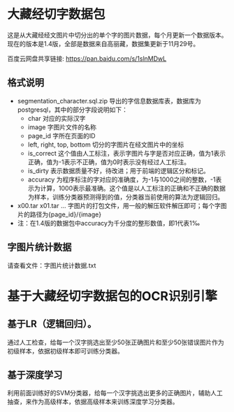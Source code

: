 # 大藏经切字数据包
这是从大藏经经文图片中切分出的单个字的图片数据，每个月更新一个数据版本。现在的版本是1.4版，全部是数据来自高丽藏，数据集更新于11月29号。

百度云网盘共享链接: https://pan.baidu.com/s/1slnMDwL

## 格式说明
- segmentation_character.sql.zip 导出的字信息数据库表，数据库为postgresql，其中的部分字段说明如下：
  - char 对应的实际汉字
  - image 字图片文件的名称
  - page_id 字所在页面的ID
  - left, right, top, bottom 切分的字图片在经文图片中的坐标
  - is_correct 这个值由人工标注，表示字图片与字是否对应正确，值为1表示正确，值为-1表示不正确，值为0时表示没有经过人工标注。
  - is_dirty 表示数据质量不好，待改进；用于前端的逻辑区分和标记。
  - accuracy 为程序标注的字对应的准确度，为-1与1000之间的整数，-1表示为计算，1000表示最准确。这个值是以人工标注的正确和不正确的数据为样本，训练分类器预测得到的值，分类器当前使用的算法为逻辑回归。
- x00.tar x01.tar ...   字图片的打包文件，用一般的解压软件解压即可；每个字图片的路径为{page_id}/{image}
- 注：在1.4版的数据包中accuracy为千分度的整形数值，即1代表1‰

## 字图片统计数据
请查看文件：字图片统计数据.txt

# 基于大藏经切字数据包的OCR识别引擎
## 基于LR（逻辑回归）。
通过人工检查，给每一个汉字挑选出至少50张正确图片和至少50张错误图片作为初级样本，依据初级样本即可训练分类器。
## 基于深度学习
利用前面训练好的SVM分类器，给每一个汉字挑选出更多的正确图片，辅助人工抽查，来作为高级样本，依据高级样本来训练深度学习分类器。
